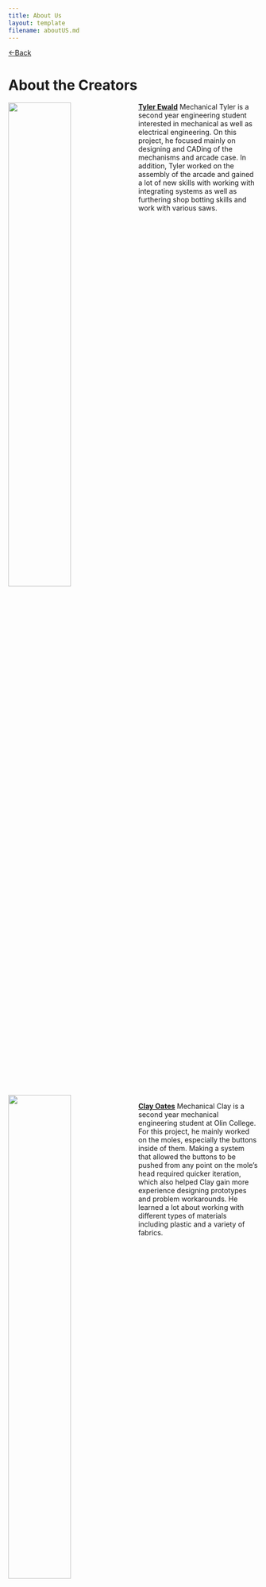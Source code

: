 ```yaml
---
title: About Us
layout: template
filename: aboutUS.md
--- 
```

[<-Back](./index.md) 

# About the Creators

<img src="website-images/aboutUs/tyler.jpeg" width ="50%" height = "50%" style="float:left;margin:0px 10px 0px 0px">

**[Tyler Ewald](https://github.com/tylerkwald)** 
Mechanical
Tyler is a second year engineering student interested in mechanical as well as electrical engineering. On this project, he focused mainly on designing and CADing of the mechanisms and arcade case. In addition, Tyler worked on the assembly of the arcade and gained a lot of new skills with working with integrating systems as well as furthering shop botting skills and work with various saws.

<div style="height:50px;width:100%;display:inline-block"></div>

<img src="website-images/aboutUs/clay.jpeg" width ="50%" height = "50%" style="float:left;margin:0px 10px 0px 0px">

**[Clay Oates](https://github.com/HoneyBunches52)** 
Mechanical
Clay is a second year mechanical engineering student at Olin College. For this project, he mainly worked on the moles, especially the buttons inside of them. Making a system that allowed the buttons to be pushed from any point on the mole’s head required quicker iteration, which also helped Clay gain more experience designing prototypes and problem workarounds. He learned a lot about working with different types of materials including plastic and a variety of fabrics. 

<div style="height:50px;width:100%;display:inline-block"></div>

<img src="website-images/aboutUs/adhishri.jpeg" width ="50%" height = "50%" style="float:left;margin:0px 10px 0px 0px">

**[Adhishri Hande](https://github.com/adhishrihande)** 
Mechanical
Adhishri is a mechanical engineer at Olin College. She mainly worked on the pneumatic mechanism on the inside of the arcade box, as well as helped design the outer structure. She learned a lot about dual acting pneumatics, as this was her first time using them, and learned a lot of new useful tools in SOLIDWORKS.

<div style="height:50px;width:100%;display:inline-block"></div>

<img src="website-images/aboutUs/sam.jpeg" width ="50%" height = "50%" style="float:left;margin:0px 10px 0px 0px">

**[Sam Mendelson](https://github.com/iamtheyammer)** 
Electrical
[...]

<div style="height:50px;width:100%;display:inline-block"></div>

<img src="website-images/aboutUs/anmol.jpeg" width ="50%" height = "50%" style="float:left;margin:0px 10px 0px 0px">

**[Anmol Sandhu](https://github.com/AnmolRattanSingh)**
Software
Anmol is a software engineer at Olin College. He mainly worked on the website for the arcade game display and added features like player name input, game timer and a leaderboard. He learned a lot about web-sockets, PySerial and React. He also learned a lot about integrating software with electrical and managing game state.

<div style="height:30px;width:100%;display:inline-block"></div>

### Individual Learning Goals
- Tyler:
    1. Utilizing the sprint format for rapid prototyping and idea generation
    2. Deciding the extent of sprints based on overall timeline.

- Clay:
    1. Working with different materials
    2. Practicing quick iteration to leave more time for integration

- Adhishri: 
    1. Learning new tools in Solidworks 
    2. Practicing iterating quickly
- Sam: 
    1. Learn more about MOSFETS and controlling high-voltage circuits
    2. Integrate software + hardware
- Anmol: 
    1. Learn more about web-sockets and React. 
    2. Write clean and well-documented code. 